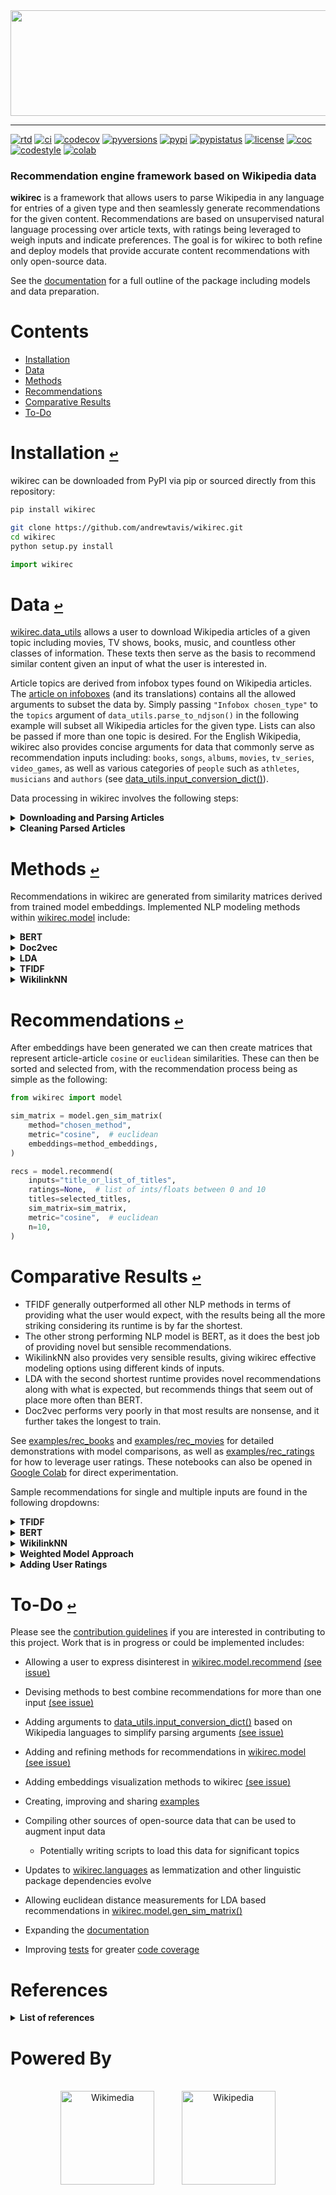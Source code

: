 <div align="center">
  <a href="https://github.com/andrewtavis/wikirec"><img src="https://raw.githubusercontent.com/andrewtavis/wikirec/main/resources/wikirec_logo_transparent.png" width="529" height="169"></a>
</div>

---

[![rtd](https://img.shields.io/readthedocs/wikirec.svg?logo=read-the-docs)](http://wikirec.readthedocs.io/en/latest/)
[![ci](https://img.shields.io/github/workflow/status/andrewtavis/wikirec/CI?logo=github)](https://github.com/andrewtavis/wikirec/actions?query=workflow%3ACI)
[![codecov](https://codecov.io/gh/andrewtavis/wikirec/branch/main/graphs/badge.svg)](https://codecov.io/gh/andrewtavis/wikirec)
[![pyversions](https://img.shields.io/pypi/pyversions/wikirec.svg?logo=python&logoColor=FFD43B&color=306998)](https://pypi.org/project/wikirec/)
[![pypi](https://img.shields.io/pypi/v/wikirec.svg?color=4B8BBE)](https://pypi.org/project/wikirec/)
[![pypistatus](https://img.shields.io/pypi/status/wikirec.svg)](https://pypi.org/project/wikirec/)
[![license](https://img.shields.io/github/license/andrewtavis/wikirec.svg)](https://github.com/andrewtavis/wikirec/blob/main/LICENSE.txt)
[![coc](https://img.shields.io/badge/coc-Contributor%20Covenant-ff69b4.svg)](https://github.com/andrewtavis/wikirec/blob/main/.github/CODE_OF_CONDUCT.md)
[![codestyle](https://img.shields.io/badge/code%20style-black-000000.svg)](https://github.com/psf/black)
[![colab](https://img.shields.io/badge/%20-Open%20in%20Colab-097ABB.svg?logo=google-colab&color=097ABB&labelColor=525252)](https://colab.research.google.com/github/andrewtavis/wikirec)

### Recommendation engine framework based on Wikipedia data

**wikirec** is a framework that allows users to parse Wikipedia in any language for entries of a given type and then seamlessly generate recommendations for the given content. Recommendations are based on unsupervised natural language processing over article texts, with ratings being leveraged to weigh inputs and indicate preferences. The goal is for wikirec to both refine and deploy models that provide accurate content recommendations with only open-source data.

See the [documentation](https://wikirec.readthedocs.io/en/latest/) for a full outline of the package including models and data preparation.

# **Contents**<a id="contents"></a>

- [Installation](#installation)
- [Data](#data)
- [Methods](#methods)
- [Recommendations](#recommendations)
- [Comparative Results](#comparative-results)
- [To-Do](#to-do)

# Installation [`↩`](#contents) <a id="installation"></a>

wikirec can be downloaded from PyPI via pip or sourced directly from this repository:

```bash
pip install wikirec
```

```bash
git clone https://github.com/andrewtavis/wikirec.git
cd wikirec
python setup.py install
```

```python
import wikirec
```

# Data [`↩`](#contents) <a id="data"></a>

[wikirec.data_utils](https://github.com/andrewtavis/wikirec/blob/main/src/wikirec/data_utils.py) allows a user to download Wikipedia articles of a given topic including movies, TV shows, books, music, and countless other classes of information. These texts then serve as the basis to recommend similar content given an input of what the user is interested in.

Article topics are derived from infobox types found on Wikipedia articles. The [article on infoboxes](https://en.wikipedia.org/wiki/Wikipedia:List_of_infoboxes) (and its translations) contains all the allowed arguments to subset the data by. Simply passing `"Infobox chosen_type"` to the `topics` argument of `data_utils.parse_to_ndjson()` in the following example will subset all Wikipedia articles for the given type. Lists can also be passed if more than one topic is desired. For the English Wikipedia, wikirec also provides concise arguments for data that commonly serve as recommendation inputs including: `books`, `songs`, `albums`, `movies`, `tv_series`, `video_games`, as well as various categories of `people` such as `athletes`, `musicians` and `authors` (see [data_utils.input_conversion_dict()](https://github.com/andrewtavis/wikirec/blob/main/src/wikirec/data_utils.py)).

Data processing in wikirec involves the following steps:

<details><summary><strong>Downloading and Parsing Articles</strong></summary>
<p>

Downloading and parsing Wikipedia articles is as simple as:

```python
from wikirec import data_utils

# Downloads the most recent stable bz2 compressed English Wikipedia dump
files = data_utils.download_wiki(language="en", target_dir="./enwiki_dump")

# Produces an ndjson of all book articles on Wikipedia
data_utils.parse_to_ndjson(
    topics="books",  # ["books", "short_stories", "plays"]
    output_path="./enwiki_books.ndjson",
    input_dir="./enwiki_dump",
    limit=None,  # articles per file to find
    multicore=True,
    verbose=True,
)
```

The [examples](https://github.com/andrewtavis/wikirec/tree/main/examples) directory has a compressed copy of `enwiki_books.ndjson` for testing purposes.

<p>
</details>

<details><summary><strong>Cleaning Parsed Articles</strong></summary>
<p>

[wikirec.data_utils](https://github.com/andrewtavis/wikirec/blob/main/src/wikirec/data_utils.py) also provides a standardized multilingual cleaning process for the parsed articles. See [wikirec.languages](https://github.com/andrewtavis/wikirec/blob/main/src/wikirec/languages.py) for a full breakdown of what is available for each language. Generating a clean text corpus is achieved through the following:

```python
import json

with open("./enwiki_books.ndjson", "r") as f:
    books = [json.loads(l) for l in f]

titles = [b[0] for b in books]
texts = [b[1] for b in books]
wikilinks = [b[2] for b in books]  # internal wikipedia links for WikilinkNN method

text_corpus, selected_idxs = data_utils.clean(
    texts=texts,
    language="en",
    min_token_freq=5,  # 0 for Bert
    min_token_len=3,  # 0 for Bert
    min_tokens=50,
    max_token_index=-1,
    remove_stopwords=True,  # False for Bert
    verbose=True,
)

selected_titles = [titles[i] for i in selected_idxs]
```

From here `text_corpus` would be used to derive article similarities that are then used to make recommendations for any title found in `selected_titles`.

<p>
</details>

# Methods [`↩`](#contents) <a id="methods"></a>

Recommendations in wikirec are generated from similarity matrices derived from trained model embeddings. Implemented NLP modeling methods within [wikirec.model](https://github.com/andrewtavis/wikirec/blob/main/src/wikirec/model.py) include:

<details><summary><strong>BERT</strong></summary>
<p>

[Bidirectional Encoder Representations from Transformers](https://github.com/google-research/bert) derives representations of words based on NLP models ran over open source Wikipedia data. These representations are leveraged to derive article similarities that are then used to deliver recommendations.

wikirec uses [sentence-transformers](https://github.com/UKPLab/sentence-transformers) pretrained models. See their GitHub and [documentation](https://www.sbert.net/) for the available models.

```python
from wikirec import model

# Remove n-grams for BERT training
corpus_no_ngrams = [
    " ".join([t for t in text.split(" ") if "_" not in t]) for text in text_corpus
]

# We can pass kwargs for sentence_transformers.SentenceTransformer.encode
bert_embeddings = model.gen_embeddings(
        method="bert",
        corpus=corpus_no_ngrams,
        bert_st_model="xlm-r-bert-base-nli-stsb-mean-tokens",
        show_progress_bar=True,
        batch_size=32,
)
```

<p>
</details>

<details><summary><strong>Doc2vec</strong></summary>
<p>

A generalization of [Word2vec](https://en.wikipedia.org/wiki/Word2vec), Doc2vec is an NLP algorithm for deriving vector representations of documents from contextual word interrelations. These representations are then used as a baseline for recommendations.

```python
from wikirec import model

# We can pass kwargs for gensim.models.doc2vec.Doc2Vec
d2v_embeddings = model.gen_embeddings(
        method="doc2vec",
        corpus=text_corpus,
        vector_size=100,
        epochs=10,
        alpha=0.025,
)
```

<p>
</details>

<details><summary><strong>LDA</strong></summary>
<p>

[Latent Dirichlet Allocation](https://en.wikipedia.org/wiki/Latent_Dirichlet_allocation) is a generative statistical model that allows sets of observations to be explained by unobserved groups that explain why some parts of the data are similar. In the case of wikirec, Wikipedia articles are posited to be a mixture of a given number of topics, and the presence of each word in a text body comes from its relation to these derived topics. These topic-word relations are then used to determine article similarities and then make recommendations.

```python
from wikirec import model

# We can pass kwargs for gensim.models.ldamulticore.LdaMulticore
lda_embeddings = model.gen_embeddings(
        method="lda",
        corpus=text_corpus,  # automatically tokenized for LDA
        num_topics=50,
        passes=10,
        decay=0.5,
)
```

<p>
</details>

<details><summary><strong>TFIDF</strong></summary>
<p>

[Term Frequency Inverse Document Frequency](https://en.wikipedia.org/wiki/Tf%E2%80%93idf) is a numerical statistic that is intended to reflect how important a word is to a document in a collection or corpus. In case of wikirec, word importances are combined and compared to derive article similarities and thus provide recommendations.

```python
from wikirec import model

# We can pass kwargs for sklearn.feature_extraction.text.TfidfVectorizer
tfidf_embeddings = model.gen_embeddings(
        method="tfidf",
        corpus=text_corpus,
        max_features=None,
        norm="l2",
)
```

<p>
</details>

<details><summary><strong>WikilinkNN</strong></summary>
<p>

Based on this [Towards Data Science article](https://towardsdatascience.com/building-a-recommendation-system-using-neural-network-embeddings-1ef92e5c80c9), the wikilink neural network method makes the assumption that content will be similar if they are linked to the same Wikipedia articles. A corpus of internal wikilinks per article is passed, and embeddings based on these internal references are then derived. Note that model hyperparameters are dramatically more important in this approach than in others.

```python
from wikirec import model

wikilink_embeddings = model.gen_embeddings(
        method="WikilinkNN",
        path_to_json="./enwiki_books.ndjson",  # json used instead of a corpus
        path_to_embedding_model="books_embedding_model.h5",
        embedding_size=75,
        epochs=20,
        verbose=True,
)
```

<p>
</details>

# Recommendations [`↩`](#contents) <a id="recommendations"></a>

After embeddings have been generated we can then create matrices that represent article-article `cosine` or `euclidean` similarities. These can then be sorted and selected from, with the recommendation process being as simple as the following:

```python
from wikirec import model

sim_matrix = model.gen_sim_matrix(
    method="chosen_method",
    metric="cosine",  # euclidean
    embeddings=method_embeddings,
)

recs = model.recommend(
    inputs="title_or_list_of_titles",
    ratings=None,  # list of ints/floats between 0 and 10
    titles=selected_titles,
    sim_matrix=sim_matrix,
    metric="cosine",  # euclidean
    n=10,
)
```

# Comparative Results [`↩`](#contents) <a id="comparative-results"></a>

- TFIDF generally outperformed all other NLP methods in terms of providing what the user would expect, with the results being all the more striking considering its runtime is by far the shortest.
- The other strong performing NLP model is BERT, as it does the best job of providing novel but sensible recommendations.
- WikilinkNN also provides very sensible results, giving wikirec effective modeling options using different kinds of inputs.
- LDA with the second shortest runtime provides novel recommendations along with what is expected, but recommends things that seem out of place more often than BERT.
- Doc2vec performs very poorly in that most results are nonsense, and it further takes the longest to train.

See [examples/rec_books](https://github.com/andrewtavis/wikirec/blob/main/examples/rec_books.ipynb) and [examples/rec_movies](https://github.com/andrewtavis/wikirec/blob/main/examples/rec_movies.ipynb) for detailed demonstrations with model comparisons, as well as [examples/rec_ratings](https://github.com/andrewtavis/wikirec/blob/main/examples/rec_ratings.ipynb) for how to leverage user ratings. These notebooks can also be opened in [Google Colab](https://colab.research.google.com/github/andrewtavis/wikirec) for direct experimentation.

Sample recommendations for single and multiple inputs are found in the following dropdowns:

<details><summary><strong>TFIDF</strong></summary>
<p>

```_output
Harry Potter and the Philosopher's Stone recommendations:
[['Harry Potter and the Deathly Hallows', 0.6046299758645369],
 ['Harry Potter and the Chamber of Secrets', 0.6006421605504958],
 ['Harry Potter and the Order of the Phoenix', 0.5965340424789338],
 ['Harry Potter and the Goblet of Fire', 0.5569541701616842],
 ['Harry Potter and the Half-Blood Prince', 0.5525197546210491],
 ['The Magical Worlds of Harry Potter', 0.5328091662536486],
 ['Harry Potter and the Prisoner of Azkaban', 0.491142269221778],
 ['Harry, A History', 0.461521032636577],
 ['Fantastic Beasts and Where to Find Them', 0.458905951118587],
 ['Harry Potter and the Methods of Rationality', 0.45024337149870786]]

The Hobbit recommendations:
[['The History of The Hobbit', 0.7654956800395748],
 ['The Annotated Hobbit', 0.6429102504821168],
 ['The Lord of the Rings', 0.5373413608301959],
 ['The Road to Middle-Earth', 0.5306535049915708],
 ['The Letters of J. R. R. Tolkien', 0.48933976150601666],
 ['The Marvellous Land of Snergs', 0.48317913980292654],
 ['Mr. Bliss', 0.4803612654025307],
 ['J. R. R. Tolkien: A Biography', 0.4801418285780905],
 ['A Companion to J. R. R. Tolkien', 0.4668405235491576],
 ['Tolkien: A Look Behind  " The Lord of the Rings "', 0.45164156724562365]]

Harry Potter and the Philosopher's Stone and The Hobbit recommendations:
[['The History of The Hobbit', 0.39710714157986077],
 ['The Annotated Hobbit', 0.3339037084669694],
 ['Harry Potter and the Chamber of Secrets', 0.32972850299980644],
 ['Harry Potter and the Deathly Hallows', 0.32760681591732854],
 ['Harry Potter and the Order of the Phoenix', 0.319444468511931],
 ['The Lord of the Rings', 0.3069697109614444],
 ['Harry Potter and the Half-Blood Prince', 0.3022894152745786],
 ['Harry Potter and the Goblet of Fire', 0.3019957448304001],
 ['The Magical Worlds of Harry Potter', 0.2996981871702149],
 ['The Road to Middle-Earth', 0.28697680264545045]]
```

<p>
</details>

<details><summary><strong>BERT</strong></summary>
<p>

```_output
Harry Potter and the Philosopher's Stone recommendations:
[['The Magical Worlds of Harry Potter', 0.88391376],
 ['Harry Potter and the Chamber of Secrets', 0.8779844],
 ['Harry Potter and the Order of the Phoenix', 0.8671646],
 ['Harry Potter and the Prisoner of Azkaban', 0.85335326],
 ['Harry Potter and the Half-Blood Prince', 0.84942037],
 ['Harry Potter and the Goblet of Fire', 0.8481754],
 ['Year of the Griffin', 0.8280591],
 ['Magyk', 0.8277706],
 ['Harry Potter and the Deathly Hallows', 0.8257748],
 ['The Weirdstone of Brisingamen', 0.81287163]]

The Hobbit recommendations:
[['The Lord of the Rings', 0.8506559],
 ["The Shepherd's Crown", 0.84309],
 ['The War That Saved My Life', 0.8352962],
 ['The Foundling and Other Tales of Prydain', 0.8336451],
 ["The Inquisitor's Tale", 0.83097416],
 ['Ruby Holler', 0.8303863],
 ['Sam and Dave Dig a Hole', 0.82980216],
 ['Fattypuffs and Thinifers', 0.82704884],
 ['El Deafo', 0.8226619],
 ['Beast (Kennen novel)', 0.8221826]]

Harry Potter and the Philosopher's Stone and The Hobbit recommendations:
[['The Weirdstone of Brisingamen', 0.8108008205890656],
 ['The Magical Worlds of Harry Potter', 0.7868899703025818],
 ["The Golem's Eye", 0.7817798852920532],
 ['Harry Potter and the Prisoner of Azkaban', 0.7784444689750671],
 ['The Last Battle', 0.7773005664348602],
 ['Child Christopher and Goldilind the Fair', 0.776639997959137],
 ["The Inquisitor's Tale", 0.7743396461009979],
 ['Charmed Life (novel)', 0.7735742926597595],
 ['A Wizard of Earthsea', 0.7710956037044525],
 ["Conrad's Fate", 0.770046204328537]]
```

<p>
</details>

<details><summary><strong>WikilinkNN</strong></summary>
<p>

```_output
Harry Potter and the Philosopher's Stone recommendations:
[['Harry Potter and the Chamber of Secrets', 0.9697026],
 ['Harry Potter and the Goblet of Fire', 0.969065],
 ['Harry Potter and the Deathly Hallows', 0.9685888],
 ['Harry Potter and the Half-Blood Prince', 0.9635748],
 ['Harry Potter and the Prisoner of Azkaban', 0.9569129],
 ['Harry Potter and the Order of the Phoenix', 0.94091964],
 ['Harry Potter and the Cursed Child', 0.9358928],
 ['My Immortal (fan fiction)', 0.91195196],
 ['Eragon', 0.89236057],
 ['Quidditch Through the Ages', 0.8891448]]

The Hobbit recommendations:
[['The Lord of the Rings', 0.94245297],
 ['The Silmarillion', 0.9160445],
 ['Beren and Lúthien', 0.90604335],
 ['The Fall of Gondolin', 0.9044683],
 ['The Children of Húrin', 0.895282],
 ['The Book of Lost Tales', 0.89020956],
 ['The Road to Middle-Earth', 0.88268256],
 ["The Magician's Nephew", 0.8816683],
 ['The History of The Hobbit', 0.87789804],
 ['Farmer Giles of Ham', 0.87786204]]

Harry Potter and the Philosopher's Stone and The Hobbit recommendations:
[['The Lord of the Rings', 0.8367433249950409],
 ['Harry Potter and the Deathly Hallows', 0.8294640183448792],
 ['The Children of Húrin', 0.8240831792354584],
 ['Harry Potter and the Prisoner of Azkaban', 0.8158660233020782],
 ['Harry Potter and the Goblet of Fire', 0.8150344789028168],
 ['Eragon', 0.8118217587471008],
 ['Harry Potter and the Chamber of Secrets', 0.8101150393486023],
 ['Fantastic Beasts and Where to Find Them', 0.8092647194862366],
 ['Watership Down', 0.8012698292732239],
 ['Harry Potter and the Half-Blood Prince', 0.7979166805744171]]

```

<p>
</details>

<details><summary><strong>Weighted Model Approach</strong></summary>
<p>

Better results can be achieved by combining TFIDF and BERT:

```python
tfidf_weight = 0.35
bert_weight = 1.0 - tfidf_weight
bert_tfidf_sim_matrix = tfidf_weight * tfidf_sim_matrix + bert_weight * bert_sim_matrix
```

```_output
-- Weighted BERT and TFIDF --

Harry Potter and the Philosopher's Stone recommendations:
[['Harry Potter and the Chamber of Secrets', 0.7809146131987466],
 ['Harry Potter and the Order of the Phoenix', 0.7724439006273619],
 ['The Magical Worlds of Harry Potter', 0.7610271015260268],
 ['Harry Potter and the Deathly Hallows', 0.7483740864279236],
 ['Harry Potter and the Goblet of Fire', 0.746247955871592],
 ['Harry Potter and the Half-Blood Prince', 0.7455051626944851],
 ['Harry Potter and the Prisoner of Azkaban', 0.7265793668098672],
 ['Harry Potter and the Cursed Child', 0.6773072534713512],
 ['Harry, A History', 0.6772576164353141],
 ['Fantastic Beasts and Where to Find Them', 0.626084297475856]]

The Hobbit recommendations:
[['The Lord of the Rings', 0.7409957782467453],
 ['The History of The Hobbit', 0.7352996903587457],
 ['The Annotated Hobbit', 0.7135948210557342],
 ['The Marvellous Land of Snergs', 0.6838799880927064],
 ['The Road to Middle-Earth', 0.6447863856578011],
 ['The Silmarillion', 0.6445419659298917],
 ['A Companion to J. R. R. Tolkien', 0.6416663828729424],
 ['J. R. R. Tolkien: A Biography', 0.6347377961302614],
 ['The Children of Húrin', 0.6261937795502842],
 ['Mr. Bliss', 0.6217533139998945]]

Harry Potter and the Philosopher's Stone and The Hobbit recommendations:
[['The Magical Worlds of Harry Potter', 0.6163728193841632],
 ['Harry Potter and the Order of the Phoenix', 0.6098655072975429],
 ['Harry Potter and the Prisoner of Azkaban', 0.6026408288502743],
 ['Harry Potter and the Chamber of Secrets', 0.5966943180957163],
 ['Harry Potter and the Deathly Hallows', 0.5932562267661715],
 ['The Lord of the Rings', 0.5931736380571248],
 ['Harry Potter and the Half-Blood Prince', 0.5905134043157909],
 ['The Weirdstone of Brisingamen', 0.5620134317676433],
 ['Fantastic Beasts and Where to Find Them', 0.5594706076813922],
 ['Harry Potter and the Goblet of Fire', 0.556541219039868]]
```

The WikilinkNN model can be combined with other models by subsetting the similarity matrix for titles derived in the cleaning process:

```python
wikilink_sims_copy = wikilink_sims.copy()
not_selected_idxs = [i for i in range(len(titles)) if i not in selected_idxs]

wikilink_sims_copy = np.delete(wikilink_sims_copy, not_selected_idxs, axis=0)
wikilink_sims_copy = np.delete(wikilink_sims_copy, not_selected_idxs, axis=1)
```

<p>
</details>

<details><summary><strong>Adding User Ratings</strong></summary>
<p>

The `ratings` argument of [wikirec.model.recommend](https://github.com/andrewtavis/wikirec/blob/main/src/wikirec/model.py) allows users to weight recommendations according to their interests:

```python
model.recommend(
    inputs=[
        "Harry Potter and the Philosopher's Stone",
        "The Hobbit",
        "The Hunger Games",
    ],
    ratings=None,  # averaging their similarity scores
    titles=selected_titles,
    sim_matrix=bert_tfidf_sim_matrix,  # weighted BERT and TFIDF embeddings
    n=20,
    metric="cosine",
)
```

```_output
-- Weighted BERT and TFIDF No Ratings --

[['The Lord of the Rings', 0.8129448240195865],
 ['Harry Potter and the Order of the Phoenix', 0.8058152446026797],
 ['Harry Potter and the Half-Blood Prince', 0.7899741862008424],
 ['Harry Potter and the Prisoner of Azkaban', 0.7795265344828326],
 ['Harry Potter and the Deathly Hallows', 0.774902922811441],
 ['The Weirdstone of Brisingamen', 0.7718548190275306],
 ['The Magical Worlds of Harry Potter', 0.7691708768967348],
 ['Harry Potter and the Chamber of Secrets', 0.7669100258159494],
 ['Gregor and the Curse of the Warmbloods', 0.762141807244329],
 ['The Marvellous Land of Snergs', 0.7591230587892558],
 ['Mockingjay', 0.7585438304114571],
 ['Fantastic Beasts and Where to Find Them', 0.757280478510476],
 ['The Children of Húrin', 0.7570409672927969],
 ['The Book of Three', 0.7497114647690369],
 ['Harry Potter and the Goblet of Fire', 0.7414905999564945],
 ['The Bone Season', 0.7401901103966402],
 ['A Wrinkle in Time', 0.7392014390129485],
 ['A Wizard of Earthsea', 0.7337085913181924],
 ['The Casual Vacancy', 0.7306041913659236],
 ['Krindlekrax', 0.7301903731240345]]
```

```python
model.recommend(
    inputs=[
        "Harry Potter and the Philosopher's Stone",
        "The Hobbit",
        "The Hunger Games",
    ],
    ratings=[7, 6, 9],  # similarity scores weighted by ratings
    titles=selected_titles,
    sim_matrix=bert_tfidf_sim_matrix,  # weighted BERT and TFIDF embeddings
    n=20,
    metric="cosine",
)
```

```_output
-- Weighted BERT and TFIDF With Ratings --

[['Mockingjay', 0.5847107027999907],
 ['Harry Potter and the Order of the Phoenix', 0.5846454899012506],
 ['The Lord of the Rings', 0.5758166462534925],
 ['Harry Potter and the Half-Blood Prince', 0.5677581220645922],
 ['Harry Potter and the Deathly Hallows', 0.5591667887082767],
 ['Harry Potter and the Prisoner of Azkaban', 0.5584267832698454],
 ['Catching Fire', 0.5582404750962344],
 ['Gregor and the Curse of the Warmbloods', 0.5527128074677247],
 ['Harry Potter and the Chamber of Secrets', 0.5524299731616052],
 ['The Weirdstone of Brisingamen', 0.5520358627555212],
 ['The Magical Worlds of Harry Potter', 0.5506942177737976],
 ['The Bone Season', 0.547984210564344],
 ['The Book of Three', 0.5459088891490478],
 ['Fantastic Beasts and Where to Find Them', 0.5443195045210549],
 ['The Marvellous Land of Snergs', 0.5398665287849369],
 ['A Wrinkle in Time', 0.5373739646822866],
 ['The Casual Vacancy', 0.5358385211606874],
 ['Harry Potter and the Goblet of Fire', 0.5346379229854734],
 ['The Children of Húrin', 0.5340832788476909],
 ['A Wizard of Earthsea', 0.5297755576425843]]
```

<p>
</details>

# To-Do [`↩`](#contents) <a id="to-do"></a>

Please see the [contribution guidelines](https://github.com/andrewtavis/wikirec/blob/main/.github/CONTRIBUTING.md) if you are interested in contributing to this project. Work that is in progress or could be implemented includes:

- Allowing a user to express disinterest in [wikirec.model.recommend](https://github.com/andrewtavis/wikirec/blob/main/src/wikirec/model.py) [(see issue)](https://github.com/andrewtavis/wikirec/issues/33)

- Devising methods to best combine recommendations for more than one input [(see issue)](https://github.com/andrewtavis/wikirec/issues/32)

- Adding arguments to [data_utils.input_conversion_dict()](https://github.com/andrewtavis/wikirec/blob/main/src/wikirec/data_utils.py) based on Wikipedia languages to simplify parsing arguments [(see issue)](https://github.com/andrewtavis/wikirec/issues/34)

- Adding and refining methods for recommendations in [wikirec.model](https://github.com/andrewtavis/wikirec/blob/main/src/wikirec/model.py) [(see issue)](https://github.com/andrewtavis/wikirec/issues/31)

- Adding embeddings visualization methods to wikirec [(see issue)](https://github.com/andrewtavis/wikirec/issues/35)

- Creating, improving and sharing [examples](https://github.com/andrewtavis/wikirec/tree/main/examples)

- Compiling other sources of open-source data that can be used to augment input data

  - Potentially writing scripts to load this data for significant topics

- Updates to [wikirec.languages](https://github.com/andrewtavis/wikirec/blob/main/src/wikirec/languages.py) as lemmatization and other linguistic package dependencies evolve

- Allowing euclidean distance measurements for LDA based recommendations in [wikirec.model.gen_sim_matrix()](https://github.com/andrewtavis/wikirec/blob/main/src/wikirec/model.py)

- Expanding the [documentation](https://wikirec.readthedocs.io/en/latest/)

- Improving [tests](https://github.com/andrewtavis/wikirec/tree/main/tests) for greater [code coverage](https://codecov.io/gh/andrewtavis/wikirec)

# References

<details><summary><strong>List of references</strong></summary>
<p>

- https://towardsdatascience.com/building-a-recommendation-system-using-neural-network-embeddings-1ef92e5c80c9

- https://towardsdatascience.com/wikipedia-data-science-working-with-the-worlds-largest-encyclopedia-c08efbac5f5c

</p>
</details>

# Powered By

<div align="center">
  <br>
  <a href="https://www.wikimedia.org/"><img height="150" src="https://raw.githubusercontent.com/andrewtavis/wikirec/master/resources/gh_images/wikimedia_foundation_logo.png" alt="Wikimedia"></a>
  &nbsp;&nbsp;&nbsp;&nbsp;&nbsp;&nbsp;&nbsp;&nbsp;&nbsp;
  <a href="https://www.wikipedia.org/"><img height="150" src="https://raw.githubusercontent.com/andrewtavis/wikirec/master/resources/gh_images/wikipedia_logo.png" alt="Wikipedia"></a>
  <br>
</div>

